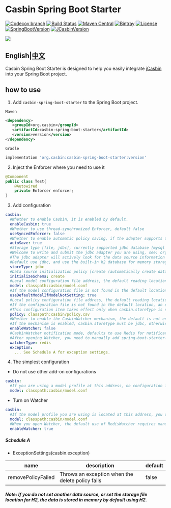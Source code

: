 # Casbin Spring Boot Starter

[![Codecov branch](https://img.shields.io/codecov/c/github/jcasbin/casbin-spring-boot-starter/master.svg?logo=codecov&style=flat-square)](https://codecov.io/gh/jcasbin/casbin-spring-boot-starter)
[![Build Status](https://img.shields.io/travis/com/jcasbin/casbin-spring-boot-starter/master.svg?style=flat-square)](https://travis-ci.com/jcasbin/casbin-spring-boot-starter)
[![Maven Central](https://img.shields.io/maven-central/v/org.casbin/casbin-spring-boot-starter.svg?style=flat-square&color=brightgreen)](https://maven-badges.herokuapp.com/maven-central/org.casbin/casbin-spring-boot-starter/)
[![Bintray](https://img.shields.io/bintray/v/casbin/maven/casbin-spring-boot-starter.svg?style=flat-square&color=blue)](https://bintray.com/casbin/maven/casbin-spring-boot-starter/_latestVersion)
[![License](https://img.shields.io/github/license/jcasbin/casbin-spring-boot-starter.svg?style=flat-square&color=blue)](http://www.apache.org/licenses/LICENSE-2.0.txt)
[![SpringBootVersion](https://img.shields.io/badge/SpringBoot-2.3.5-heightgreen.svg?style=flat-square)](https://spring.io/projects/spring-boot)
[![JCasbinVersion](https://img.shields.io/badge/JCasbinVersion-1.6.1-heightgreen.svg?style=flat-square)](https://casbin.org)

[![](https://raw.githubusercontent.com/casbin/jcasbin/master/casbin-logo.png)](https://casbin.org)

## English|[中文](https://github.com/jcasbin/casbin-spring-boot-starter/blob/master/README_CN.md)

Casbin Spring Boot Starter is designed to help you easily integrate [jCasbin](https://github.com/casbin/jcasbin) into your Spring Boot project.

## how to use
1. Add ```casbin-spring-boot-starter``` to the Spring Boot project.

```Maven```

```xml
<dependency>
   <groupId>org.casbin</groupId>
   <artifactId>casbin-spring-boot-starter</artifactId>
   <version>version</version>
</dependency>
```
```Gradle```

```groovy
implementation 'org.casbin:casbin-spring-boot-starter:version'
```
2. Inject the Enforcer where you need to use it
```java
@Component
public class Test{
    @Autowired
    private Enforcer enforcer;
}
```
3. Add configuration
```yaml
casbin:
  #Whether to enable Casbin, it is enabled by default.
  enableCasbin: true
  #Whether to use thread-synchronized Enforcer, default false
  useSyncedEnforcer: false
  #Whether to enable automatic policy saving, if the adapter supports this function, it is enabled by default.
  autoSave: true
  #Storage type [file, jdbc], currently supported jdbc database [mysql (mariadb), h2, oracle, postgresql, db2]
  #Welcome to write and submit the jdbc adapter you are using, see: org.casbin.adapter.OracleAdapter
  #The jdbc adapter will actively look for the data source information you configured in spring.datasource
  #Default use jdbc, and use the built-in h2 database for memory storage
  storeType: jdbc
  #Data source initialization policy [create (automatically create data table, no longer initialized if created), never (always do not initialize)]
  initializeSchema: create
  #Local model configuration file address, the default reading location: classpath: casbin/model.conf
  model: classpath:casbin/model.conf
  #If the model configuration file is not found in the default location and casbin.model is not set correctly, the built-in default rbac model is used, which takes effect by default.
  useDefaultModelIfModelNotSetting: true
  #Local policy configuration file address, the default reading location: classpath: casbin/policy.csv
  #If the configuration file is not found in the default location, an exception will be thrown.
  #This configuration item takes effect only when casbin.storeType is set to file.
  policy: classpath:casbin/policy.csv
  #Whether to enable the CasbinWatcher mechanism, the default is not enabled.
  #If the mechanism is enabled, casbin.storeType must be jdbc, otherwise the configuration is invalid.
  enableWatcher: false
  #CasbinWatcher notification mode, defaults to use Redis for notification synchronization, temporarily only supports Redis
  #After opening Watcher, you need to manually add spring-boot-starter-data-redis dependency.
  watcherType: redis
  exception: 
    ... See Schedule A for exception settings.
```
4. The simplest configuration
- Do not use other add-on configurations
```yaml
casbin:
  #If you are using a model profile at this address, no configuration is required
  model: classpath:casbin/model.conf
```
-  Turn on Watcher
```yaml
casbin:
  #If the model profile you are using is located at this address, you do not need this configuration
  model: classpath:casbin/model.conf
  #When you open Watcher, the default use of RedisWatcher requires manual addition of spring-boot-starter-data-redis dependency.
  enableWatcher: true
```
##### Schedule A

- ExceptionSettings(casbin.exception)

| name               | description                                      | default |
| ------------------ | ------------------------------------------------ | ------- |
| removePolicyFailed | Throws an exception when the delete policy fails | false   |



##### Note: If you do not set another data source, or set the storage file location for H2, the data is stored in memory by default using H2.
